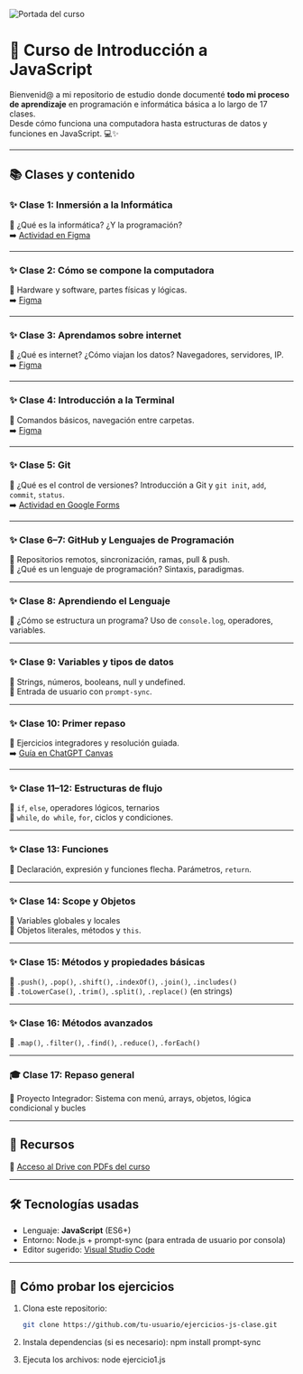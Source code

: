 ![Portada del curso](./portada.png)

# 🧠 Curso de Introducción a JavaScript

Bienvenid@ a mi repositorio de estudio donde documenté **todo mi proceso de aprendizaje** en programación e informática básica a lo largo de 17 clases.  
Desde cómo funciona una computadora hasta estructuras de datos y funciones en JavaScript. 💻✨

---

## 📚 Clases y contenido

### ✨ Clase 1: Inmersión a la Informática
🔸 ¿Qué es la informática? ¿Y la programación?  
➡️ [Actividad en Figma](https://www.figma.com/board/n3GLZHkcTQtSLL9jWX2qg4/Presentacion-Intro-Javascript?node-id=0-1&p=f&t=ttD9TJYU3qr8SPCA-0)

---

### ✨ Clase 2: Cómo se compone la computadora
🔸 Hardware y software, partes físicas y lógicas.  
➡️ [Figma](https://www.figma.com/board/cwE8lZCbCKo5uSLz1LDZvD/Clase-2--Como-se-compone-la-computadora-?t=RgMPXoxll0Wdhm8M-0)

---

### ✨ Clase 3: Aprendamos sobre internet
🔸 ¿Qué es internet? ¿Cómo viajan los datos? Navegadores, servidores, IP.  
➡️ [Figma](https://www.figma.com/board/1tXEF0MMFzdWhu492A4waf/Clase-3--Aprendamos-sobre-internet?node-id=0-1&t=yebhLVrNMSOv6NOX-1)

---

### ✨ Clase 4: Introducción a la Terminal
🔸 Comandos básicos, navegación entre carpetas.  
➡️ [Figma](https://www.figma.com/board/aPzTZSGZb7nNZYHuPuMf6K/Clase-4--Introducción-a-la-terminal?t=ipneyq2pX1GsqP4V-6)

---

### ✨ Clase 5: Git
🔸 ¿Qué es el control de versiones? Introducción a Git y `git init`, `add`, `commit`, `status`.  
➡️ [Actividad en Google Forms](https://forms.gle/pEyWie7vuLHH6L8v7)

---

### ✨ Clase 6–7: GitHub y Lenguajes de Programación
🔸 Repositorios remotos, sincronización, ramas, pull & push.  
🔸 ¿Qué es un lenguaje de programación? Sintaxis, paradigmas.

---

### ✨ Clase 8: Aprendiendo el Lenguaje
🔸 ¿Cómo se estructura un programa? Uso de `console.log`, operadores, variables.

---

### ✨ Clase 9: Variables y tipos de datos
🔸 Strings, números, booleans, null y undefined.  
🔸 Entrada de usuario con `prompt-sync`.

---

### ✨ Clase 10: Primer repaso
🔸 Ejercicios integradores y resolución guiada.  
➡️ [Guía en ChatGPT Canvas](https://chatgpt.com/canvas/shared/68375096839481918849c9bfac0940ba)

---

### ✨ Clase 11–12: Estructuras de flujo
🔸 `if`, `else`, operadores lógicos, ternarios  
🔸 `while`, `do while`, `for`, ciclos y condiciones.

---

### ✨ Clase 13: Funciones
🔸 Declaración, expresión y funciones flecha. Parámetros, `return`.

---

### ✨ Clase 14: Scope y Objetos
🔸 Variables globales y locales  
🔸 Objetos literales, métodos y `this`.

---

### ✨ Clase 15: Métodos y propiedades básicas
🔸 `.push()`, `.pop()`, `.shift()`, `.indexOf()`, `.join()`, `.includes()`  
🔸 `.toLowerCase()`, `.trim()`, `.split()`, `.replace()` (en strings)

---

### ✨ Clase 16: Métodos avanzados
🔸 `.map()`, `.filter()`, `.find()`, `.reduce()`, `.forEach()`

---

### 🎓 Clase 17: Repaso general 
🔸 Proyecto Integrador: Sistema con menú, arrays, objetos, lógica condicional y bucles  

---

## 📁 Recursos

📎 [Acceso al Drive con PDFs del curso](https://drive.google.com/drive/folders/1pNgqu9mZ3Vc340V6S-vKWQ29Md8Dc-45?usp=drive_link)


---

## 🛠 Tecnologías usadas

- Lenguaje: **JavaScript** (ES6+)
- Entorno: Node.js + prompt-sync (para entrada de usuario por consola)
- Editor sugerido: [Visual Studio Code](https://code.visualstudio.com/)

---

## 👀 Cómo probar los ejercicios

1. Clona este repositorio:
   ```bash
   git clone https://github.com/tu-usuario/ejercicios-js-clase.git

2. Instala dependencias (si es necesario):
  npm install prompt-sync


3. Ejecuta los archivos:
 node ejercicio1.js


